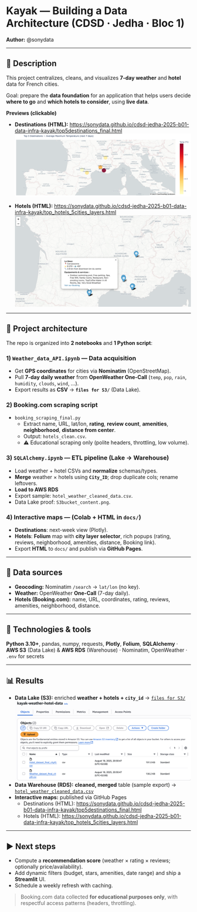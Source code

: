 # Kayak — Building a Data Architecture (CDSD · Jedha · Bloc 1)
**Author:** @sonydata

---

## 📄 Description
This project centralizes, cleans, and visualizes **7-day weather** and **hotel** data for French cities.  

Goal: prepare the **data foundation** for an application that helps users decide **where to go** and **which hotels to consider**, using **live data**.

**Previews (clickable)**
- **Destinations (HTML):** https://sonydata.github.io/cdsd-jedha-2025-b01-data-infra-kayak/top5destinations_final.html  
  [![Destinations](maps/Top5destinations.png)](https://sonydata.github.io/cdsd-jedha-2025-b01-data-infra-kayak/top5destinations_final.html)

- **Hotels (HTML):** https://sonydata.github.io/cdsd-jedha-2025-b01-data-infra-kayak/top_hotels_5cities_layers.html  
  [![Hotels](maps/Top20hotels_zoom_example.png)](https://sonydata.github.io/cdsd-jedha-2025-b01-data-infra-kayak/top_hotels_5cities_layers.html)

---

## 🧱 Project architecture
The repo is organized into **2 notebooks** and **1 Python script**:

### 1) `Weather_data_API.ipynb` — **Data acquisition**
- Get **GPS coordinates** for cities via **Nominatim** (OpenStreetMap).
- Pull **7-day daily weather** from **OpenWeather One-Call** (`temp`, `pop`, `rain`, `humidity`, `clouds`, `wind`, …).
- Export results as **CSV** → **`files for S3/`** (Data Lake).

### 2) Booking.com scraping script
- `booking_scraping_final.py`  
  - Extract name, URL, lat/lon, **rating**, **review count**, **amenities**, **neighborhood**, **distance from center**.  
  - Output: `hotels_clean.csv`.  
  - ⚠️ Educational scraping only (polite headers, throttling, low volume).

### 3) `SQLAlchemy.ipynb` — **ETL pipeline (Lake → Warehouse)**
- Load weather + hotel CSVs and **normalize** schemas/types.
- **Merge** weather × hotels using **`City_ID`**; drop duplicate cols; rename leftovers.
- **Load to AWS RDS** 
- Export sample: `hotel_weather_cleaned_data.csv`.  
- Data Lake proof: `S3bucket_content.png`.

### 4) **Interactive maps** — (Colab + HTML in `docs/`)
- **Destinations**: next-week view (Plotly).
- **Hotels**: **Folium** map with **city layer selector**, rich popups (rating, reviews, neighborhood, amenities, distance, Booking link).
- Export **HTML** to `docs/` and publish via **GitHub Pages**.

---

## 🔌 Data sources
- **Geocoding:** Nominatim `/search` → `lat/lon` (no key).  
- **Weather:** OpenWeather **One-Call** (7-day daily).  
- **Hotels (Booking.com):** name, URL, coordinates, rating, reviews, amenities, neighborhood, distance.

---

## 🧰 Technologies & tools
**Python 3.10+**, pandas, numpy, requests, **Plotly**, **Folium**, **SQLAlchemy** · **AWS S3** (Data Lake) & **AWS RDS** (Warehouse) · Nominatim, OpenWeather · `.env` for secrets

---

## 📊 Results
- **Data Lake (S3):** enriched **weather + hotels + `city_id`** → [`files for S3/`](./files%20for%20S3/)  
  ![S3 bucket](S3bucket_content.png)
- **Data Warehouse (RDS):** **cleaned, merged** table (sample export) → [`hotel_weather_cleaned_data.csv`](./hotel_weather_cleaned_data.csv)
- **Interactive maps:** published via GitHub Pages  
  - Destinations (HTML): https://sonydata.github.io/cdsd-jedha-2025-b01-data-infra-kayak/top5destinations_final.html  
  - Hotels (HTML): https://sonydata.github.io/cdsd-jedha-2025-b01-data-infra-kayak/top_hotels_5cities_layers.html

---

## ▶️ Next steps
- Compute a **recommendation score** (weather × rating × reviews; optionally price/availability).  
- Add dynamic filters (budget, stars, amenities, date range) and ship a **Streamlit** UI.  
- Schedule a weekly refresh with caching.

> Booking.com data collected **for educational purposes only**, with respectful access patterns (headers, throttling).
